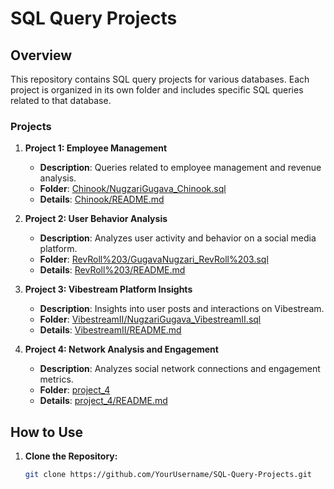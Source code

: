 # SQL Query Projects

## Overview

This repository contains SQL query projects for various databases. Each project is organized in its own folder and includes specific SQL queries related to that database.

### Projects

1. **Project 1: Employee Management**
   - **Description**: Queries related to employee management and revenue analysis.
   - **Folder**: [Chinook/NugzariGugava_Chinook.sql](Chinook/NugzariGugava_Chinook.sql)
   - **Details**: [Chinook/README.md](Chinook/README.md)

2. **Project 2: User Behavior Analysis**
   - **Description**: Analyzes user activity and behavior on a social media platform.
   - **Folder**: [RevRoll%203/GugavaNugzari_RevRoll%203.sql](RevRoll%203/GugavaNugzari_RevRoll3.sql)
   - **Details**: [RevRoll%203/README.md](RevRoll%203/README.md)

3. **Project 3: Vibestream Platform Insights**
   - **Description**: Insights into user posts and interactions on Vibestream.
   - **Folder**: [VibestreamII/NugzariGugava_VibestreamII.sql](Vibestream2/NugzariGugava_VibestreamII.sql.sql)
   - **Details**: [VibestreamII/README.md](VibestreamII/README.md)

4. **Project 4: Network Analysis and Engagement**
   - **Description**: Analyzes social network connections and engagement metrics.
   - **Folder**: [project_4](project_4/)
   - **Details**: [project_4/README.md](project_4/README.md)

## How to Use

1. **Clone the Repository:**
   ```bash
   git clone https://github.com/YourUsername/SQL-Query-Projects.git
